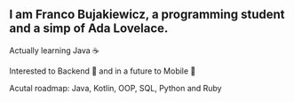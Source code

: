 ## I am Franco Bujakiewicz, a programming student and a simp of Ada Lovelace. 

Actually learning Java ☕

Interested to Backend 💾 and in a future to Mobile 📱

Acutal roadmap: Java, Kotlin, OOP, SQL, Python and Ruby

